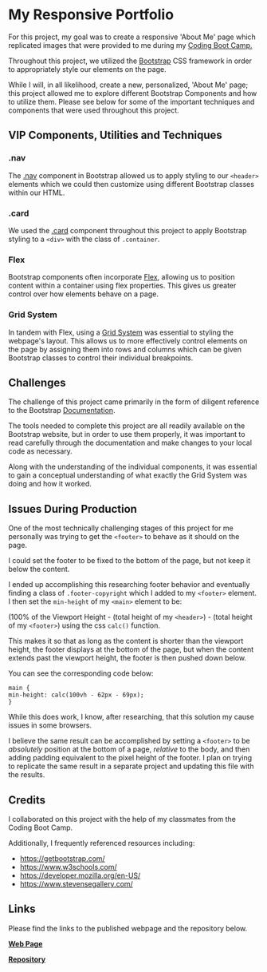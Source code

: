 # __My Responsive Portfolio__
<!-- spellchecker: enable -->
For this project, my goal was to create a responsive 'About Me' page which replicated images that were provided to me during my [Coding Boot Camp.](https://bootcamp.pe.gatech.edu/coding/)

Throughout this project, we utilized the [Bootstrap](getbootstrap.com) CSS framework in order to appropriately style our elements on the page. 

While I will, in all likelihood, create a new, personalized, 'About Me' page; this project allowed me to explore different Bootstrap Components and how to utilize them. Please see below for some of the important techniques and components that were used throughout this project.

## __VIP Components, Utilities and Techniques__

### __.nav__

The [.nav](https://getbootstrap.com/docs/4.5/components/navs/) component in Bootstrap allowed us to apply styling to our `<header>` elements which we could then customize using different Bootstrap classes within our HTML.

### __.card__

We used the [.card](https://getbootstrap.com/docs/4.5/components/card/) component throughout this project to apply Bootstrap styling to a `<div>` with the class of `.container`.

### __Flex__
Bootstrap components often incorporate [Flex](https://getbootstrap.com/docs/4.5/utilities/flex/), allowing us to position content within a container using flex properties. This gives us greater control over how elements behave on a page. 

### __Grid System__
In tandem with Flex, using a [Grid System](https://getbootstrap.com/docs/4.5/layout/grid/) was essential to styling the webpage's layout. This allows us to more effectively control elements on the page by assigning them into rows and columns which can be given Bootstrap classes to control their individual breakpoints.


## __Challenges__

The challenge of this project came primarily in the form of diligent reference to the Bootstrap [Documentation](https://getbootstrap.com/docs/4.5/getting-started/introduction/).


The tools needed to complete this project are all readily available on the Bootstrap website, but in order to use them properly, it was important to read carefully through the documentation and make changes to your local code as necessary. 

Along with the understanding of the individual components, it was essential to gain a conceptual understanding of what exactly the Grid System was doing and how it worked.


## __Issues During Production__

One of the most technically challenging stages of this project for me personally was trying to get the `<footer>` to behave as it should on the page.

I could set the footer to be fixed to the bottom of the page, but not keep it below the content.

I ended up accomplishing this researching footer behavior and eventually finding a class of `.footer-copyright` which I added to my `<footer>` element. I then set the `min-height` of my `<main>` element to be:

(100% of the Viewport Height - (total height of my `<header>`) - (total height of my `<footer>`) using the css `calc()` function. 

This makes it so that as long as the content is shorter than the viewport height, the footer displays at the bottom of the page, but when the content extends past the viewport height, the footer is then pushed down below. 

You can see the corresponding code below:

    main {
    min-height: calc(100vh - 62px - 69px);
    }

While this does work, I know, after researching, that this solution my cause issues in some browsers. 

I believe the same result can be accomplished by setting a `<footer>` to be _absolutely_ position at the bottom of a page, _relative_ to the body, and then adding padding equivalent to the pixel height of the footer. I plan on trying to replicate the same result in a separate project and updating this file with the results.

## __Credits__

I collaborated on this project with the help of my classmates from the Coding Boot Camp.

Additionally, I frequently referenced resources including: 

* https://getbootstrap.com/
* https://www.w3schools.com/
* https://developer.mozilla.org/en-US/
* https://www.stevensegallery.com/

## __Links__

Please find the links to the published webpage and the repository below. 
<br>

[__Web Page__ ](https://ad-fleming.github.io/alexander-my-responsive-portfolio/)

[__Repository__ ](https://github.com/ad-fleming/alexander-my-responsive-portfolio)













    
